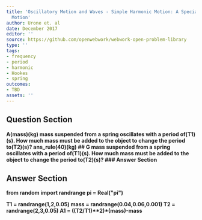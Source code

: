 ```yaml
---
title: 'Oscillatory Motion and Waves - Simple Harmonic Motion: A Special Periodic
  Motion'
author: Urone et. al
date: December 2017
editor: ''
source: https://github.com/openwebwork/webwork-open-problem-library
type: ''
tags:
- frequency
- period
- harmonic
- Hookes
- spring
outcomes:
- TBD
assets: ''
---
```


## Question Section 

<b>
A(mass)(kg) mass suspended from a spring oscillates with a period of(T1)(s). How much mass must be added to the object to change the period to(T2)(s)?
ans_rule(40)(kg)
## G
mass suspended from a spring oscillates with a period of(T1)(s). How much mass must be added to the object to change the period to(T2)(s)?
### Answer Section


## Answer Section

from random import randrange
pi = Real("pi")

T1 = randrange(1,2,0.05)
mass = randrange(0.04,0.06,0.001)
T2 = randrange(2,3,0.05)
A1 = ((T2/T1)**2)*(mass)-mass